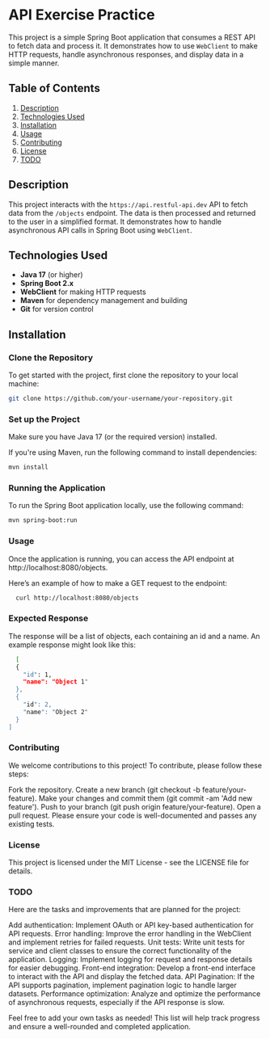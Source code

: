 # API Exercise Practice

This project is a simple Spring Boot application that consumes a REST API to fetch data and process it. It demonstrates how to use `WebClient` to make HTTP requests, handle asynchronous responses, and display data in a simple manner.

## Table of Contents

1. [Description](#description)
2. [Technologies Used](#technologies-used)
3. [Installation](#installation)
4. [Usage](#usage)
5. [Contributing](#contributing)
6. [License](#license)
7. [TODO](#todo)

## Description

This project interacts with the `https://api.restful-api.dev` API to fetch data from the `/objects` endpoint. The data is then processed and returned to the user in a simplified format. It demonstrates how to handle asynchronous API calls in Spring Boot using `WebClient`.

## Technologies Used

- **Java 17** (or higher)
- **Spring Boot 2.x**
- **WebClient** for making HTTP requests
- **Maven** for dependency management and building
- **Git** for version control

## Installation

### Clone the Repository

To get started with the project, first clone the repository to your local machine:

```bash
git clone https://github.com/your-username/your-repository.git
```

### Set up the Project
Make sure you have Java 17 (or the required version) installed.

If you're using Maven, run the following command to install dependencies:

```bash
mvn install
```

### Running the Application
To run the Spring Boot application locally, use the following command:
```bash
mvn spring-boot:run
```

### Usage
Once the application is running, you can access the API endpoint at http://localhost:8080/objects.

Here’s an example of how to make a GET request to the endpoint:

```bash
  curl http://localhost:8080/objects
```

### Expected Response
The response will be a list of objects, each containing an id and a name. An example response might look like this:

```bash
  [
  {
    "id": 1,
    "name": "Object 1"
  },
  {
    "id": 2,
    "name": "Object 2"
  }
]
```

### Contributing
We welcome contributions to this project! To contribute, please follow these steps:

Fork the repository.
Create a new branch (git checkout -b feature/your-feature).
Make your changes and commit them (git commit -am 'Add new feature').
Push to your branch (git push origin feature/your-feature).
Open a pull request.
Please ensure your code is well-documented and passes any existing tests.

### License
This project is licensed under the MIT License - see the LICENSE file for details.

### TODO
Here are the tasks and improvements that are planned for the project:

 Add authentication: Implement OAuth or API key-based authentication for API requests.
 Error handling: Improve the error handling in the WebClient and implement retries for failed requests.
 Unit tests: Write unit tests for service and client classes to ensure the correct functionality of the application.
 Logging: Implement logging for request and response details for easier debugging.
 Front-end integration: Develop a front-end interface to interact with the API and display the fetched data.
 API Pagination: If the API supports pagination, implement pagination logic to handle larger datasets.
 Performance optimization: Analyze and optimize the performance of asynchronous requests, especially if the API response is slow.

 Feel free to add your own tasks as needed! This list will help track progress and ensure a well-rounded and completed application.
